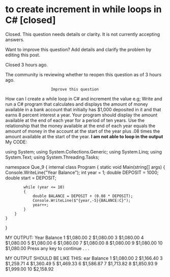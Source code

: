 
# to create increment in while loops in C# [closed]







Closed. This question needs details or clarity. It is not currently accepting answers.
                        
                    










Want to improve this question? Add details and clarify the problem by editing this post.


Closed 3 hours ago.


The community is reviewing whether to reopen this question as of 3 hours ago.





                        Improve this question
                    



How can I create a while loop in C# and increment the value
e.g; Write and run a C# program that calculates and displays the amount of money available in a bank
account that initially has $1,000 deposited in it and that earns 8 percent interest a year. Your
program should display the amount available at the end of each year for a period of ten years. Use
the relationship that the money available at the end of each year equals the amount of money in
the account at the start of the year plus .08 times the amount available at the start of the year.
**I am not able to loop in the output**
My CODE:




using System;
using System.Collections.Generic;
using System.Linq;
using System.Text;
using System.Threading.Tasks;

namespace Que_9
{
    internal class Program
    {
        static void Main(string[] args)
        {
            Console.WriteLine("Year Balance");
            int year = 1;
            double DEPOSIT = 1000;
            double start = DEPOSIT;

            while (year <= 10)
            {
                double BALANCE = DEPOSIT + (0.08 * DEPOSIT);
                Console.WriteLine($"{year,-5}{BALANCE:C}");
                year++;
            }
        }
    }
}




MY OUTPUT:
Year Balance
1    $1,080.00
2    $1,080.00
3    $1,080.00
4    $1,080.00
5    $1,080.00
6    $1,080.00
7    $1,080.00
8    $1,080.00
9    $1,080.00
10   $1,080.00
Press any key to continue . . .

MY OUTPUT SHOULD BE LIKE THIS:
ear Balance
1 $1,080.00
2 $1,166.40
3 $1,259.71
4 $1,360.49
5 $1,469.33
6 $1,586.87
7 $1,713.82
8 $1,850.93
9 $1,999.00
10 $2,158.92


        